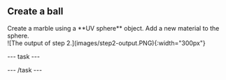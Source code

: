 ## Create a ball 

<div style="display: flex; flex-wrap: wrap">
<div style="flex-basis: 200px; flex-grow: 1; margin-right: 15px;">
Create a marble using a **UV sphere** object. Add a new material to the sphere.
</div>
<div>
![The output of step 2.](images/step2-output.PNG){:width="300px"}
</div>
</div>

--- task ---

--- /task ---
